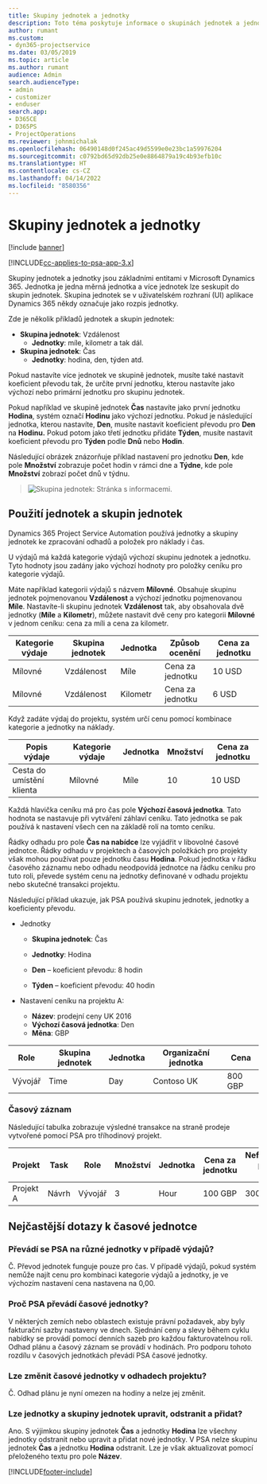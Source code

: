```yaml
---
title: Skupiny jednotek a jednotky
description: Toto téma poskytuje informace o skupinách jednotek a jednotkách.
author: rumant
ms.custom:
- dyn365-projectservice
ms.date: 03/05/2019
ms.topic: article
ms.author: rumant
audience: Admin
search.audienceType:
- admin
- customizer
- enduser
search.app:
- D365CE
- D365PS
- ProjectOperations
ms.reviewer: johnmichalak
ms.openlocfilehash: 06490148d0f245ac49d5599e0e23bc1a59976204
ms.sourcegitcommit: c0792bd65d92db25e0e8864879a19c4b93efb10c
ms.translationtype: HT
ms.contentlocale: cs-CZ
ms.lasthandoff: 04/14/2022
ms.locfileid: "8580356"
---
```

# <a name="unit-groups-and-units"></a>Skupiny jednotek a jednotky

[!include [banner](../includes/psa-now-project-operations.md)]

[!INCLUDE[cc-applies-to-psa-app-3.x](../includes/cc-applies-to-psa-app-3x.md)]

Skupiny jednotek a jednotky jsou základními entitami v Microsoft Dynamics 365. Jednotka je jedna měrná jednotka a více jednotek lze seskupit do skupin jednotek. Skupina jednotek se v uživatelském rozhraní (UI) aplikace Dynamics 365 někdy označuje jako rozpis jednotky. 

Zde je několik příkladů jednotek a skupin jednotek:
 
- **Skupina jednotek**: Vzdálenost 
    - **Jednotky**: míle, kilometr a tak dál.
- **Skupina jednotek**: Čas
    - **Jednotky**: hodina, den, týden atd. 

Pokud nastavíte více jednotek ve skupině jednotek, musíte také nastavit koeficient převodu tak, že určíte první jednotku, kterou nastavíte jako výchozí nebo primární jednotku pro skupinu jednotek. 

Pokud například ve skupině jednotek **Čas** nastavíte jako první jednotku **Hodina**, systém označí **Hodinu** jako výchozí jednotku. Pokud je následující jednotka, kterou nastavíte, **Den**, musíte nastavit koeficient převodu pro **Den** na **Hodinu.** Pokud potom jako třetí jednotku přidáte **Týden**, musíte nastavit koeficient převodu pro **Týden** podle **Dnů** nebo **Hodin**. 

Následující obrázek znázorňuje příklad nastavení pro jednotku **Den**, kde pole **Množství** zobrazuje počet hodin v rámci dne a **Týdne**, kde pole **Množství** zobrazí počet dnů v týdnu.

> ![Skupina jednotek: Stránka s informacemi.](media/advanced-2.png)

## <a name="using-units-and-unit-groups"></a>Použití jednotek a skupin jednotek

Dynamics 365 Project Service Automation používá jednotky a skupiny jednotek ke zpracování odhadů a položek pro náklady i čas. 

U výdajů má každá kategorie výdajů výchozí skupinu jednotek a jednotku. Tyto hodnoty jsou zadány jako výchozí hodnoty pro položky ceníku pro kategorie výdajů. 

Máte například kategorii výdajů s názvem **Mílovné**. Obsahuje skupinu jednotek pojmenovanou **Vzdálenost** a výchozí jednotku pojmenovanou **Míle**. Nastavíte-li skupinu jednotek **Vzdálenost** tak, aby obsahovala dvě jednotky (**Míle** a **Kilometr**), můžete nastavit dvě ceny pro kategorii **Mílovné** v jednom ceníku: cena za míli a cena za kilometr.

| Kategorie výdaje  | Skupina jednotek  | Jednotka      | Způsob ocenění  | Cena za jednotku  |
|-------------------|---------------|-----------|-------------------|-------------------|
| Mílovné           | Vzdálenost      | Míle      | Cena za jednotku    | 10 USD            |
| Mílovné           | Vzdálenost      | Kilometr | Cena za jednotku    |  6 USD            |

Když zadáte výdaj do projektu, systém určí cenu pomocí kombinace kategorie a jednotky na náklady. 

| Popis výdaje        | Kategorie výdaje  | Jednotka  | Množství  | Cena za jednotku   |
|----------------------------|---------------------|-------|-----------|----------------|
| Cesta do umístění klienta | Mílovné             | Míle  | 10        | 10 USD         |

Každá hlavička ceníku má pro čas pole **Výchozí časová jednotka**. Tato hodnota se nastavuje při vytváření záhlaví ceníku. Tato jednotka se pak používá k nastavení všech cen na základě rolí na tomto ceníku.

Řádky odhadu pro pole **Čas na nabídce** lze vyjádřit v libovolné časové jednotce. Řádky odhadu v projektech a časových položkách pro projekty však mohou používat pouze jednotku času **Hodina**. Pokud jednotka v řádku časového záznamu nebo odhadu neodpovídá jednotce na řádku ceníku pro tuto roli, převede systém cenu na jednotky definované v odhadu projektu nebo skutečné transakci projektu.

Následující příklad ukazuje, jak PSA používá skupinu jednotek, jednotky a koeficienty převodu.
- Jednotky

   - **Skupina jednotek**: Čas 
   - **Jednotky**: Hodina 
    
    - **Den** – koeficient převodu: 8 hodin       
    - **Týden** – koeficient převodu: 40 hodin  
        
- Nastavení ceníku na projektu A:

    - **Název**: prodejní ceny UK 2016 
    - **Výchozí časová jednotka**: Den 
    - **Měna**: GBP

| Role      | Skupina jednotek | Jednotka | Organizační jednotka | Cena   |
|-----------|------------|------|---------------------|---------|
| Vývojář | Time       | Day  | Contoso UK          | 800 GBP |

### <a name="time-entry"></a>Časový záznam

Následující tabulka zobrazuje výsledné transakce na straně prodeje vytvořené pomocí PSA pro tříhodinový projekt.


| Projekt   | Task    | Role      | Množství | Jednotka  | Cena za jednotku | Nefakturovaná prodejní částka |
|-----------|---------|-----------|----------|-------|------------|-----------------------|
| Projekt A | Návrh  | Vývojář | 3        | Hour  | 100 GBP    | 300 GBP               |

## <a name="time-unit-faq"></a>Nejčastější dotazy k časové jednotce

### <a name="does-psa-convert-to-different-units-in-the-case-of-expenses"></a>Převádí se PSA na různé jednotky v případě výdajů?
Č. Převod jednotek funguje pouze pro čas. V případě výdajů, pokud systém nemůže najít cenu pro kombinaci kategorie výdajů a jednotky, je ve výchozím nastavení cena nastavena na 0,00.

### <a name="why-does-psa-convert-time-units"></a>Proč PSA převádí časové jednotky?
V některých zemích nebo oblastech existuje právní požadavek, aby byly fakturační sazby nastaveny ve dnech. Sjednání ceny a slevy během cyklu nabídky se provádí pomocí denních sazeb pro každou fakturovatelnou roli. Odhad plánu a časový záznam se provádí v hodinách. Pro podporu tohoto rozdílu v časových jednotkách převádí PSA časové jednotky.

### <a name="can-time-units-be-changed-on-project-estimates"></a>Lze změnit časové jednotky v odhadech projektu?
Č. Odhad plánu je nyní omezen na hodiny a nelze jej změnit.

### <a name="can-units-and-unit-groups-be-edited-deleted-and-added"></a>Lze jednotky a skupiny jednotek upravit, odstranit a přidat?
Ano. S výjimkou skupiny jednotek **Čas** a jednotky **Hodina** lze všechny jednotky odstranit nebo upravit a přidat nové jednotky. V PSA nelze skupinu jednotek **Čas** a jednotku **Hodina** odstranit. Lze je však aktualizovat pomocí přeloženého textu pro pole **Název**.


[!INCLUDE[footer-include](../includes/footer-banner.md)]
